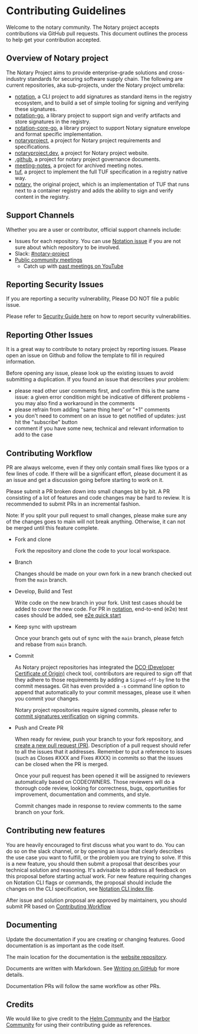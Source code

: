 # Contributing Guidelines

Welcome to the notary community. The Notary project accepts contributions via GitHub pull requests. This document outlines the process to help get your contribution accepted.

## Overview of Notary project

The Notary Project aims to provide enterprise-grade solutions and cross-industry standards for securing software supply chain. The following are current repositories, aka sub-projects, under the Notary project umbrella:

- [notation](https://github.com/notaryproject/notation), a CLI project to add signatures as standard items in the registry ecosystem, and to build a set of simple tooling for signing and verifying these signatures.
- [notation-go](https://github.com/notaryproject/notation-go), a library project to support sign and verify artifacts and store signatures in the registry.
- [notation-core-go](https://github.com/notaryproject/notation-core-go), a library project to support Notary signature envelope and format specific implementation.
- [notaryproject](https://github.com/notaryproject/notatryproject), a project for Notary project requirements and specifications.
- [notaryproject.dev](https://github.com/notaryproject/notatryproject.dev), a project for Notary project website.
- [.github](https://github.com/notaryproject/.github), a project for notary project governance documents.
- [meeting-notes](https://github.com/notaryproject/meeting-notes), a project for archived meeting notes.
- [tuf](https://github.com/notaryproject/tuf), a project to implement the full TUF specification in a registry native way.
- [notary](https://github.com/notaryproject/notatry), the original project, which is an implementation of TUF that runs next to a container registry and adds the ability to sign and verify content in the registry.

## Support Channels

Whether you are a user or contributor, official support channels include:

- Issues for each repository. You can use [Notation issue](https://github.com/notaryproject/notation/issues) if you are not sure about which repository to be involved.
- Slack: [#notary-project](https://app.slack.com/client/T08PSQ7BQ/CQUH8U287/)
- [Public community meetings](https://notaryproject.dev/community/#cncf-public-events-calendar)
  - Catch up with [past meetings on YouTube](https://www.youtube.com/@CNCFNotary)

## Reporting Security Issues

If you are reporting a security vulnerability, Please DO NOT file a public issue.

Please refer to [Security Guide here](SECURITY.md) on how to report security vulnerabilities.

## Reporting Other Issues

It is a great way to contribute to notary project by reporting issues. Please open an issue on Github and follow the template to fill in required information.

Before opening any issue, please look up the existing issues to avoid submitting a duplication. If you found an issue that describes your problem:

- please read other user comments first, and confirm this is the same issue: a given error condition might be indicative of different problems - you may also find a workaround in the comments
- please refrain from adding "same thing here" or "+1" comments
- you don't need to comment on an issue to get notified of updates: just hit the "subscribe" button
- comment if you have some new, technical and relevant information to add to the case

## Contributing Workflow

PR are always welcome, even if they only contain small fixes like typos or a few lines of code. If there will be a significant effort, please document it as an issue and get a discussion going before starting to work on it.

Please submit a PR broken down into small changes bit by bit. A PR consisting of a lot of features and code changes may be hard to review. It is recommended to submit PRs in an incremental fashion.

Note: If you split your pull request to small changes, please make sure any of the changes goes to main will not break anything. Otherwise, it can not be merged until this feature complete.

- Fork and clone

  Fork the repository and clone the code to your local workspace.

- Branch

  Changes should be made on your own fork in a new branch checked out from the `main` branch.

- Develop, Build and Test

  Write code on the new branch in your fork. Unit test cases should be added to cover the new code. For PR in [notation](https://github.com/notaryproject/notation), end-to-end (e2e) test cases should be added, see [e2e quick start](https://github.com/notaryproject/notation/blob/main/test/e2e/README.md)

- Keep sync with upstream

  Once your branch gets out of sync with the `main` branch, please fetch and rebase from `main` branch.

- Commit

  As Notary project repositories has integrated the [DCO (Developer Certificate of Origin)](https://github.com/apps/dco) check tool, contributors are required to sign off that they adhere to those requirements by adding a `Signed-off-by` line to the commit messages. Git has even provided a `-s` command line option to append that automatically to your commit messages, please use it when you commit your changes.

  Notary project repositories require signed commits, please refer to [commit signatures verification](https://docs.github.com/en/authentication/managing-commit-signature-verification/about-commit-signature-verification) on signing commits.

- Push and Create PR

  When ready for review, push your branch to your fork repository, and [create a new pull request (PR)](https://docs.github.com/en/pull-requests/collaborating-with-pull-requests/proposing-changes-to-your-work-with-pull-requests/creating-a-pull-request?tool=webui). Description of a pull request should refer to all the issues that it addresses. Remember to put a reference to issues (such as Closes #XXX and Fixes #XXX) in commits so that the issues can be closed when the PR is merged.

  Once your pull request has been opened it will be assigned to reviewers automatically based on CODEOWNERS. Those reviewers will do a thorough code review, looking for correctness, bugs, opportunities for improvement, documentation and comments, and style.

  Commit changes made in response to review comments to the same branch on your fork.

## Contributing new features

You are heavily encouraged to first discuss what you want to do. You can do so on the slack channel, or by opening an issue that clearly describes the use case you want to fulfill, or the problem you are trying to solve. If this is a new feature, you should then submit a proposal that describes your technical solution and reasoning. It's advisable to address all feedback on this proposal before starting actual work. For new feature requiring changes on Notation CLI flags or commands, the proposal should include the changes on the CLI specification, see [Notation CLI index file](https://github.com/notaryproject/notation/blob/main/specs/notation-cli.md).

After issue and solution proposal are approved by maintainers, you should submit PR based on [Contributing Workflow](#contributing-workflow)

## Documenting

Update the documentation if you are creating or changing features. Good documentation is as important as the code itself.

The main location for the documentation is the [website repository](https://github.com/notaryproject/notaryproject.dev).

Documents are written with Markdown. See [Writing on GitHub](https://docs.github.com/en/get-started/writing-on-github) for more details.

Documentation PRs will follow the same workflow as other PRs.

## Credits

We would like to give credit to the [Helm Community](https://github.com/helm/community) and the [Harbor Community](https://github.com/goharbor/harbor/) for using their contributing guide as references.
